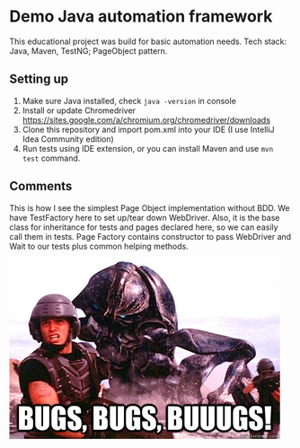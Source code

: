 Demo Java automation framework
==============================
This educational project was build for basic automation needs. Tech stack: Java, Maven, TestNG; PageObject pattern.

Setting up
----------
1. Make sure Java installed, check `java -version` in console
2. Install or update Chromedriver https://sites.google.com/a/chromium.org/chromedriver/downloads
3. Clone this repository and import pom.xml into your IDE (I use IntelliJ Idea Community edition)
4. Run tests using IDE extension, or you can install Maven and use `mvn test` command.

Comments
--------
This is how I see the simplest Page Object implementation without BDD. We have TestFactory here to set up/tear down WebDriver. Also, it is the base class for inheritance for tests and pages declared here, so we can easily call them in tests.
Page Factory contains constructor to pass WebDriver and Wait to our tests plus common helping methods.

![Bugs!](/src/main/resources/files/bugs.jpg)